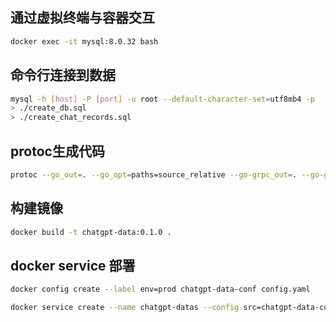 ## 通过虚拟终端与容器交互
```bash
docker exec -it mysql:8.0.32 bash
```
## 命令行连接到数据
```bash
mysql -h [host] -P [port] -u root --default-character-set=utf8mb4 -p
> ./create_db.sql
> ./create_chat_records.sql
```
## protoc生成代码
```bash
protoc --go_out=. --go_opt=paths=source_relative --go-grpc_out=. --go-grpc_opt=paths=source_relative ./proto/chatgpt_data.proto
```
## 构建镜像
```bash
docker build -t chatgpt-data:0.1.0 . 
```

## docker service 部署
```bash
docker config create --label env=prod chatgpt-data-conf config.yaml

docker service create --name chatgpt-datas --config src=chatgpt-data-conf,target=/app/config.yaml -p 50052:50052 --replicas 2 --limit-cpu 0.3 --update-parallelism=2 134.175.250.62:5000/chatgpt-data:0.1.0
```